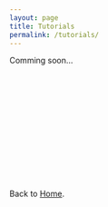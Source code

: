 ```yaml
---
layout: page
title: Tutorials
permalink: /tutorials/
---
```


Comming soon...

<br>
<br>
<br>
<br>
<br>
<br>
<br>
<br>
<br>
<br>
<br>
<br>
Back to <a href="{{ '/' | relative_url }}">Home</a>.